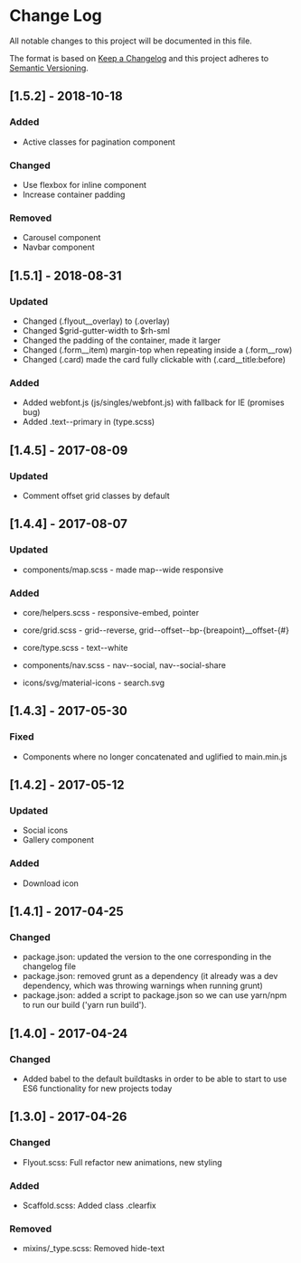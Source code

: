 # Change Log
All notable changes to this project will be documented in this file.

The format is based on [Keep a Changelog](http://keepachangelog.com/)
and this project adheres to [Semantic Versioning](http://semver.org/).

## [1.5.2] - 2018-10-18

### Added
- Active classes for pagination component

### Changed
- Use flexbox for inline component
- Increase container padding

### Removed
- Carousel component
- Navbar component

## [1.5.1] - 2018-08-31
### Updated
- Changed (.flyout__overlay) to (.overlay)
- Changed $grid-gutter-width to $rh-sml
- Changed the padding of the container, made it larger
- Changed (.form__item) margin-top when repeating inside a (.form__row)
- Changed (.card) made the card fully clickable with (.card__title:before)

### Added
- Added webfont.js (js/singles/webfont.js) with fallback for IE (promises bug)
- Added .text--primary in (type.scss)

## [1.4.5] - 2017-08-09
### Updated
- Comment offset grid classes by default

## [1.4.4] - 2017-08-07
### Updated
- components/map.scss - made map--wide responsive

### Added
- core/helpers.scss - responsive-embed, pointer
- core/grid.scss - grid--reverse, grid--offset--bp-{breapoint}__offset-{#}
- core/type.scss - text--white

- components/nav.scss - nav--social, nav--social-share

- icons/svg/material-icons - search.svg


## [1.4.3] - 2017-05-30
### Fixed
- Components where no longer concatenated and uglified to main.min.js

## [1.4.2] - 2017-05-12
### Updated
- Social icons
- Gallery component

### Added
- Download icon

## [1.4.1] - 2017-04-25
### Changed
- package.json: updated the version to the one corresponding in the changelog file
- package.json: removed grunt as a dependency (it already was a dev dependency, which was throwing warnings when running grunt)
- package.json: added a script to package.json so we can use yarn/npm to run our build ('yarn run build').

## [1.4.0] - 2017-04-24
### Changed
- Added babel to the default buildtasks in order to be able to start to use ES6 functionality for new projects today

## [1.3.0] - 2017-04-26
### Changed
- Flyout.scss: Full refactor new animations, new styling
### Added
- Scaffold.scss: Added class .clearfix
### Removed
- mixins/_type.scss: Removed hide-text
